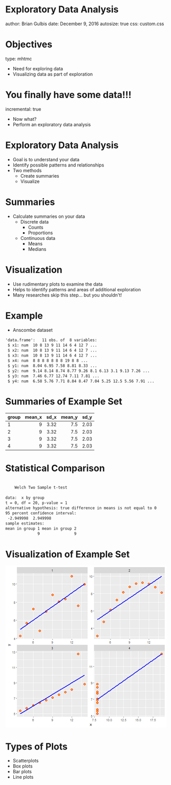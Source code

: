 Exploratory Data Analysis
========================================================
author: Brian Gulbis
date: December 9, 2016
autosize: true
css: custom.css

Objectives
========================================================
type: mhtmc

* Need for exploring data
* Visualizing data as part of exploration

You finally have some data!!!
========================================================
incremental: true

* Now what?
* Perform an exploratory data analysis

Exploratory Data Analysis
========================================================

* Goal is to understand your data
* Identify possible patterns and relationships
* Two methods
    - Create summaries
    - Visualize

Summaries
========================================================

* Calculate summaries on your data
    - Discrete data
        + Counts
        + Proportions
    - Continuous data
        + Means
        + Medians

Visualization
========================================================

* Use rudimentary plots to examine the data
* Helps to identify patterns and areas of additional exploration
* Many researches skip this step... but you shouldn't!

Example
========================================================

* Anscombe dataset

```
'data.frame':	11 obs. of  8 variables:
 $ x1: num  10 8 13 9 11 14 6 4 12 7 ...
 $ x2: num  10 8 13 9 11 14 6 4 12 7 ...
 $ x3: num  10 8 13 9 11 14 6 4 12 7 ...
 $ x4: num  8 8 8 8 8 8 8 19 8 8 ...
 $ y1: num  8.04 6.95 7.58 8.81 8.33 ...
 $ y2: num  9.14 8.14 8.74 8.77 9.26 8.1 6.13 3.1 9.13 7.26 ...
 $ y3: num  7.46 6.77 12.74 7.11 7.81 ...
 $ y4: num  6.58 5.76 7.71 8.84 8.47 7.04 5.25 12.5 5.56 7.91 ...
```

Summaries of Example Set
========================================================


|group | mean_x| sd_x| mean_y| sd_y|
|:-----|------:|----:|------:|----:|
|1     |      9| 3.32|    7.5| 2.03|
|2     |      9| 3.32|    7.5| 2.03|
|3     |      9| 3.32|    7.5| 2.03|
|4     |      9| 3.32|    7.5| 2.03|

Statistical Comparison
========================================================


```

	Welch Two Sample t-test

data:  x by group
t = 0, df = 20, p-value = 1
alternative hypothesis: true difference in means is not equal to 0
95 percent confidence interval:
 -2.949998  2.949998
sample estimates:
mean in group 1 mean in group 2 
              9               9 
```

Visualization of Example Set
========================================================

![plot of chunk unnamed-chunk-4](lecture_05-figure/unnamed-chunk-4-1.png)

Types of Plots
========================================================

* Scatterplots
* Box plots
* Bar plots
* Line plots
